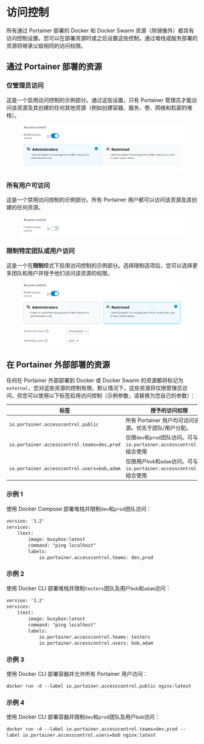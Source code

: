 # 访问控制

所有通过 Portainer 部署的 Docker 和 Docker Swarm 资源（除镜像外）都具有访问控制设置。您可以在部署资源时或之后设置这些控制。通过堆栈或服务部署的资源将继承父级相同的访问权限。

## 通过 Portainer 部署的资源

### 仅管理员访问

这是一个启用访问控制的示例部分。通过这些设置，只有 Portainer 管理员才能访问该资源及其创建的任何其他资源（例如创建容器、服务、卷、网络和机密的堆栈）。

<figure><img src="/assets/2.15-advanced-accesscontrol-admin.png" alt=""><figcaption></figcaption></figure>

### 所有用户可访问

这是一个禁用访问控制的示例部分。所有 Portainer 用户都可以访问该资源及其创建的任何资源。

<figure><img src="/assets/2.15-advanced-accesscontrol-public.png" alt=""><figcaption></figcaption></figure>

### 限制特定团队或用户访问

这是一个在**限制**模式下启用访问控制的示例部分。选择限制选项后，您可以选择更多团队和用户并授予他们访问该资源的权限。

<figure><img src="/assets/2.15-advanced-accesscontrol-restricted.png" alt=""><figcaption></figcaption></figure>

## 在 Portainer 外部部署的资源

任何在 Portainer 外部部署到 Docker 或 Docker Swarm 的资源都将标记为`external`，您对这些资源的控制有限。默认情况下，这些资源将仅限管理员访问，但您可以使用以下标签启用访问控制（示例参数，请替换为您自己的参数）：

| 标签                                       | 授予的访问权限                                                                                                          |
| ------------------------------------------- | ----------------------------------------------------------------------------------------------------------------------- |
| `io.portainer.accesscontrol.public`         | 所有 Portainer 用户均可访问该资源。优先于团队/用户分配。                           |
| `io.portainer.accesscontrol.teams=dev,prod` | 仅限`dev`和`prod`团队访问。可与`io.portainer.accesscontrol.users`结合使用    |
| `io.portainer.accesscontrol.users=bob,adam` | 仅限用户`bob`和`adam`访问。可与`io.portainer.accesscontrol.teams`结合使用 |

### 示例 1 <a href="#examples" id="examples"></a>

使用 Docker Compose 部署堆栈并限制`dev`和`prod`团队访问：

```
version: '3.2'
services:
    ltest:
        image: busybox:latest
        command: "ping localhost"
        labels:
            io.portainer.accesscontrol.teams: dev,prod
```

### 示例 2

使用 Docker CLI 部署堆栈并限制`testers`团队及用户`bob`和`adam`访问：

```
version: '3.2'
services:
    ltest:
        image: busybox:latest
        command: "ping localhost"
        labels:
            io.portainer.accesscontrol.teams: testers
            io.portainer.accesscontrol.users: bob,adam
```

### 示例 3

使用 Docker CLI 部署容器并允许所有 Portainer 用户访问：

```
docker run -d --label io.portainer.accesscontrol.public nginx:latest
```

### 示例 4

使用 Docker CLI 部署容器并限制`dev`和`prod`团队及用户`bob`访问：

```
docker run -d --label io.portainer.accesscontrol.teams=dev,prod --label io.portainer.accesscontrol.users=bob nginx:latest
